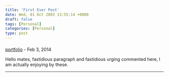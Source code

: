 ```yaml
---
title: 'First Ever Post'
date: Wed, 01 Oct 2003 13:55:14 +0000
draft: false
tags: [Personal]
categories: [Personal]
type: post
---
```



#### 
[portfolio](http://www.hanahvickers.ie "clifford_fehon@inbox.com") - <time datetime="2014-02-05 16:21:01">Feb 3, 2014</time>

Hello mates, fastidious paragraph and fastidious urging commented here, I am actually enjoying by these.
<hr />

